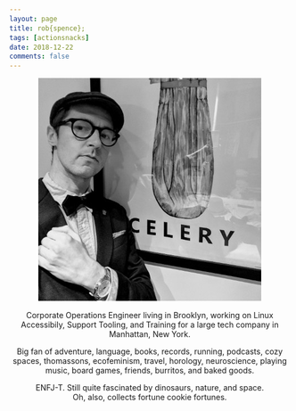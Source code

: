 ```yaml
---
layout: page
title: rob{spence};
tags: [actionsnacks]
date: 2018-12-22
comments: false
---
```


<figure>
    <center><a href="/assets/img/about-me.jpg"><img src="/assets/img/about-me.jpg"></a></center>
</figure>

<center><p>Corporate Operations Engineer living in Brooklyn, working on Linux Accessibily, Support Tooling, and Training for a large tech company in Manhattan, New York.</p> 

<p>Big fan of adventure, language, books, records, running, podcasts, cozy spaces, thomassons, ecofeminism, travel, horology, neuroscience, playing music, board games, friends, burritos, and baked goods.</p>

<p>ENFJ-T. Still quite fascinated by dinosaurs, nature, and space.
<br>Oh, also, collects fortune cookie fortunes.</p></center>
